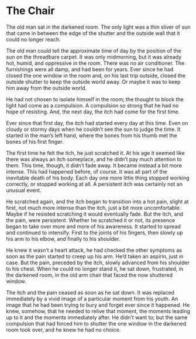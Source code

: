 # The Chair

The old man sat in the darkened room. The only light was a thin sliver of sun that came in between the edge of the shutter and the outside wall that it could no longer reach.

The old man could tell the approximate time of day by the position of the sun on the threadbare carpet. It was only midmorning, but it was already hot, humid, and oppressive in the room. There was no air conditioner. The furnishings were all damp, and had been for years. Ever since he had closed the one window in the room and, on his last trip outside, closed the outside shutter to keep the outside world away. Or maybe it was to keep him away from the outside world.

He had not chosen to isolate himself in the room; the thought to block the light had come as a compulsion. A compulsion so strong that he had no hope of resisting. And, the next day, the itch had come for the first time.

Ever since that first day, the itch had started every day at this time. Even on cloudy or stormy days when he couldn’t see the sun to judge the time. It started in the man’s left hand, where the bones from his thumb met the bones of his first finger.

The first time he felt the itch, he just scratched it. At his age it seemed like there was always an itch someplace, and he didn’t pay much attention to them. This time, though, it didn’t fade away. It became instead a bit more intense. This had happened before, of course. It was all part of the inevitable death of his body. Each day one more little thing stopped working correctly, or stopped working at all. A persistent itch was certainly not an unusual event.

He scratched again, and the itch began to transition into a hot pain, slight at first, not much more intense than the itch, just a bit more uncomfortable. Maybe if he resisted scratching it would eventually fade. But the itch, and the pain, were persistent. Whether he scratched it or not, its presence began to take over more and more of his awareness. It started to spread and continued to intensify. First to the joints of his fingers, then slowly up his arm to his elbow, and finally to his shoulder.

He knew it wasn’t a heart attack, he had checked the other symptoms as soon as the pain started to creep up his arm. He’d taken an aspirin, just in case. But the pain, preceded by the itch, slowly advanced from his shoulder to his chest. When he could no longer stand it, he sat down, frustrated, in the darkened room, in the old arm chair that faced the now shuttered window.

The itch and the pain ceased as soon as he sat down. It was replaced immediately by a vivid image of  a particular moment from his youth. An image that he had been trying to bury and forget ever since it happened. He knew, somehow, that he needed to relive that moment, the moments leading up to it and the moments immediately after. He didn’t want to; but the same compulsion that had forced him to shutter the one window in the darkened room took over, and he knew he had no choice.
